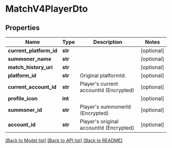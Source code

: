 # MatchV4PlayerDto

## Properties
Name | Type | Description | Notes
------------ | ------------- | ------------- | -------------
**current_platform_id** | **str** |  | [optional] 
**summoner_name** | **str** |  | [optional] 
**match_history_uri** | **str** |  | [optional] 
**platform_id** | **str** | Original platformId. | [optional] 
**current_account_id** | **str** | Player&#39;s current accountId (Encrypted) | [optional] 
**profile_icon** | **int** |  | [optional] 
**summoner_id** | **str** | Player&#39;s summonerId (Encrypted) | [optional] 
**account_id** | **str** | Player&#39;s original accountId (Encrypted) | [optional] 

[[Back to Model list]](../README.md#documentation-for-models) [[Back to API list]](../README.md#documentation-for-api-endpoints) [[Back to README]](../README.md)



